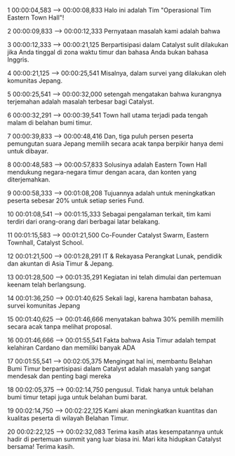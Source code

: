 1
00:00:04,583 --> 00:00:08,833
Halo ini adalah Tim "Operasional Tim Eastern Town Hall"!

2
00:00:09,833 --> 00:00:12,333
Pernyataan masalah kami adalah bahwa

3
00:00:12,333 --> 00:00:21,125
Berpartisipasi dalam Catalyst sulit dilakukan jika Anda tinggal di zona waktu timur dan bahasa Anda bukan bahasa Inggris.

4
00:00:21,125 --> 00:00:25,541
Misalnya, dalam survei yang dilakukan oleh komunitas Jepang.

5
00:00:25,541 --> 00:00:32,000
setengah mengatakan bahwa kurangnya terjemahan adalah masalah terbesar bagi Catalyst.

6
00:00:32,291 --> 00:00:39,541
Town hall utama terjadi pada tengah malam di belahan bumi timur.

7
00:00:39,833 --> 00:00:48,416
Dan, tiga puluh persen peserta pemungutan suara Jepang memilih secara acak tanpa berpikir hanya demi untuk dibayar.

8
00:00:48,583 --> 00:00:57,833
Solusinya adalah Eastern Town Hall mendukung negara-negara timur dengan acara, dan konten yang diterjemahkan.

9
00:00:58,333 --> 00:01:08,208
Tujuannya adalah untuk meningkatkan peserta sebesar 20% untuk setiap series Fund.

10
00:01:08,541 --> 00:01:15,333
Sebagai pengalaman terkait, tim kami terdiri dari orang-orang dari berbagai latar belakang.

11
00:01:15,583 --> 00:01:21,500
Co-Founder Catalyst Swarm, Eastern Townhall, Catalyst School.

12
00:01:21,500 --> 00:01:28,291
IT & Rekayasa Perangkat Lunak, pendidik dan akuntan di Asia Timur & Jepang.

13
00:01:28,500 --> 00:01:35,291
Kegiatan ini telah dimulai dan pertemuan keenam telah berlangsung.

14
00:01:36,250 --> 00:01:40,625
Sekali lagi, karena hambatan bahasa, survei komunitas Jepang

15
00:01:40,625 --> 00:01:46,666
menyatakan bahwa 30% pemilih memilih secara acak tanpa melihat proposal.

16
00:01:46,666 --> 00:01:55,541
Fakta bahwa Asia Timur adalah tempat kelahiran Cardano dan memiliki banyak ADA

17
00:01:55,541 --> 00:02:05,375
Mengingat hal ini, membantu Belahan Bumi Timur berpartisipasi dalam Catalyst adalah masalah yang sangat mendesak dan penting bagi mereka

18
00:02:05,375 --> 00:02:14,750
pengusul. Tidak hanya untuk belahan bumi timur tetapi juga untuk belahan bumi barat.

19
00:02:14,750 --> 00:02:22,125
Kami akan meningkatkan kuantitas dan kualitas peserta di wilayah Belahan Timur.

20
00:02:22,125 --> 00:02:32,083
Terima kasih atas kesempatannya untuk hadir di pertemuan summit yang luar biasa ini. Mari kita hidupkan Catalyst bersama! Terima kasih.
